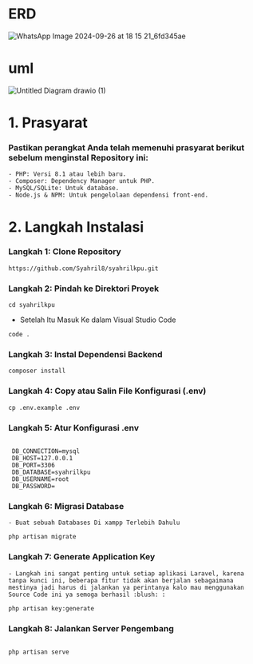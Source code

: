 # ERD
![WhatsApp Image 2024-09-26 at 18 15 21_6fd345ae](https://github.com/user-attachments/assets/0aafb8fb-b19d-4ec5-8eae-82b3f6e03d22)
# uml
![Untitled Diagram drawio (1)](https://github.com/user-attachments/assets/e5d69ebd-fcf6-4692-9500-3b7b9a156576)

# 1. Prasyarat 
### Pastikan perangkat Anda telah memenuhi prasyarat berikut sebelum menginstal Repository ini:
```
- PHP: Versi 8.1 atau lebih baru.
- Composer: Dependency Manager untuk PHP.
- MySQL/SQLite: Untuk database.
- Node.js & NPM: Untuk pengelolaan dependensi front-end.
  ```
# 2. Langkah Instalasi  

### Langkah 1: Clone Repository
```
https://github.com/Syahril8/syahrilkpu.git
```

### Langkah 2: Pindah ke Direktori Proyek 

```
cd syahrilkpu
```

- Setelah Itu Masuk Ke dalam Visual Studio Code

```
code .
```
### Langkah 3: Instal Dependensi Backend
```
composer install
```

### Langkah 4: Copy atau Salin File Konfigurasi (.env)
```
cp .env.example .env
```

### Langkah 5: Atur Konfigurasi .env
```

 DB_CONNECTION=mysql
 DB_HOST=127.0.0.1
 DB_PORT=3306
 DB_DATABASE=syahrilkpu
 DB_USERNAME=root
 DB_PASSWORD=
```

### Langkah 6: Migrasi Database
```
- Buat sebuah Databases Di xampp Terlebih Dahulu
```
```
php artisan migrate
```




### Langkah 7: Generate Application Key
```
- Langkah ini sangat penting untuk setiap aplikasi Laravel, karena tanpa kunci ini, beberapa fitur tidak akan berjalan sebagaimana mestinya jadi harus di jalankan ya perintanya kalo mau menggunakan Source Code ini ya semoga berhasil :blush: :
```
```
php artisan key:generate
```

### Langkah 8: Jalankan Server Pengembang
```

php artisan serve
```


